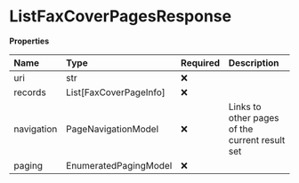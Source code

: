# ListFaxCoverPagesResponse

**Properties**

| Name       | Type                   | Required | Description                                    |
| :--------- | :--------------------- | :------- | :--------------------------------------------- |
| uri        | str                    | ❌       |                                                |
| records    | List[FaxCoverPageInfo] | ❌       |                                                |
| navigation | PageNavigationModel    | ❌       | Links to other pages of the current result set |
| paging     | EnumeratedPagingModel  | ❌       |                                                |

<!-- This file was generated by liblab | https://liblab.com/ -->
